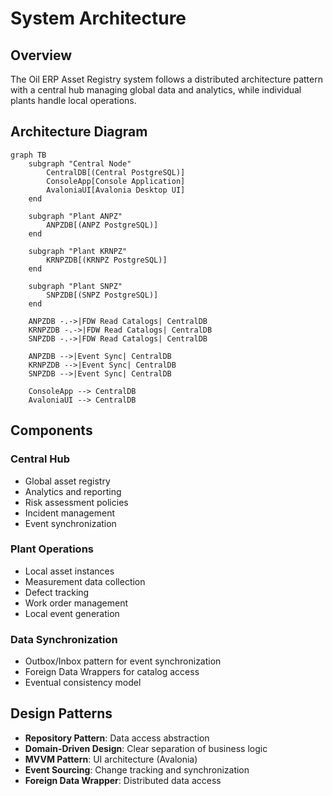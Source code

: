 # System Architecture

## Overview

The Oil ERP Asset Registry system follows a distributed architecture pattern with a central hub managing global data and analytics, while individual plants handle local operations.

## Architecture Diagram

```mermaid
graph TB
    subgraph "Central Node"
        CentralDB[(Central PostgreSQL)]
        ConsoleApp[Console Application]
        AvaloniaUI[Avalonia Desktop UI]
    end
    
    subgraph "Plant ANPZ"
        ANPZDB[(ANPZ PostgreSQL)]
    end
    
    subgraph "Plant KRNPZ"
        KRNPZDB[(KRNPZ PostgreSQL)]
    end
    
    subgraph "Plant SNPZ"
        SNPZDB[(SNPZ PostgreSQL)]
    end
    
    ANPZDB -.->|FDW Read Catalogs| CentralDB
    KRNPZDB -.->|FDW Read Catalogs| CentralDB
    SNPZDB -.->|FDW Read Catalogs| CentralDB
    
    ANPZDB -->|Event Sync| CentralDB
    KRNPZDB -->|Event Sync| CentralDB
    SNPZDB -->|Event Sync| CentralDB
    
    ConsoleApp --> CentralDB
    AvaloniaUI --> CentralDB
```

## Components

### Central Hub
- Global asset registry
- Analytics and reporting
- Risk assessment policies
- Incident management
- Event synchronization

### Plant Operations
- Local asset instances
- Measurement data collection
- Defect tracking
- Work order management
- Local event generation

### Data Synchronization
- Outbox/Inbox pattern for event synchronization
- Foreign Data Wrappers for catalog access
- Eventual consistency model

## Design Patterns

- **Repository Pattern**: Data access abstraction
- **Domain-Driven Design**: Clear separation of business logic
- **MVVM Pattern**: UI architecture (Avalonia)
- **Event Sourcing**: Change tracking and synchronization
- **Foreign Data Wrapper**: Distributed data access